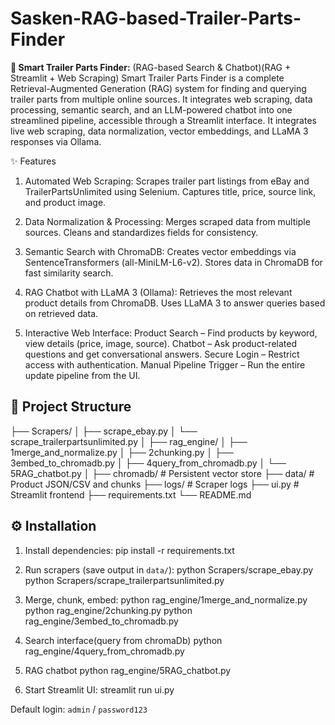 # Sasken-RAG-based-Trailer-Parts-Finder
**🚚 Smart Trailer Parts Finder:** (RAG-based Search & Chatbot)(RAG + Streamlit + Web Scraping)
Smart Trailer Parts Finder is a complete Retrieval-Augmented Generation (RAG) system for finding and querying trailer parts from multiple online sources.
It integrates web scraping, data processing, semantic search, and an LLM-powered chatbot into one streamlined pipeline, accessible through a Streamlit interface.
It integrates live web scraping, data normalization, vector embeddings, and LLaMA 3 responses via Ollama.

✨ Features
1. Automated Web Scraping:
Scrapes trailer part listings from eBay and TrailerPartsUnlimited using Selenium.
Captures title, price, source link, and product image.

2. Data Normalization & Processing:
Merges scraped data from multiple sources.
Cleans and standardizes fields for consistency.

3. Semantic Search with ChromaDB:
Creates vector embeddings via SentenceTransformers (all-MiniLM-L6-v2).
Stores data in ChromaDB for fast similarity search.

4. RAG Chatbot with LLaMA 3 (Ollama):
Retrieves the most relevant product details from ChromaDB.
Uses LLaMA 3 to answer queries based on retrieved data.

5. Interactive Web Interface:
Product Search – Find products by keyword, view details (price, image, source).
Chatbot – Ask product-related questions and get conversational answers.
Secure Login – Restrict access with authentication.
Manual Pipeline Trigger – Run the entire update pipeline from the UI.

## 📂 Project Structure
├── Scrapers/
│ ├── scrape_ebay.py
│ └── scrape_trailerpartsunlimited.py
│
├── rag_engine/
│ ├── 1merge_and_normalize.py
│ ├── 2chunking.py
│ ├── 3embed_to_chromadb.py
│ ├── 4query_from_chromadb.py
│ └── 5RAG_chatbot.py
│
├── chromadb/ # Persistent vector store
├── data/ # Product JSON/CSV and chunks
├── logs/ # Scraper logs
├── ui.py # Streamlit frontend
├── requirements.txt
└── README.md
## ⚙️ Installation
 1. Install dependencies:
    pip install -r requirements.txt
  
 2. Run scrapers (save output in `data/`):
    python Scrapers/scrape_ebay.py
    python Scrapers/scrape_trailerpartsunlimited.py
   
 3. Merge, chunk, embed:
    python rag_engine/1merge_and_normalize.py
    python rag_engine/2chunking.py
    python rag_engine/3embed_to_chromadb.py

 4. Search interface(query from chromaDb)
    python  rag_engine/4query_from_chromadb.py

 5. RAG chatbot
    python  rag_engine/5RAG_chatbot.py

 6. Start Streamlit UI:
    streamlit run ui.py
 
 Default login: `admin` / `password123`


